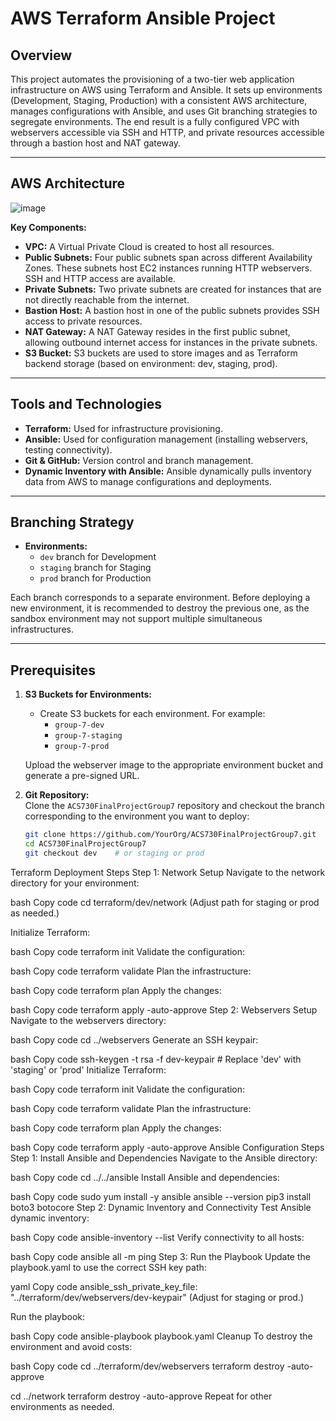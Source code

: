 # AWS Terraform Ansible Project

## Overview

This project automates the provisioning of a two-tier web application infrastructure on AWS using Terraform and Ansible. It sets up environments (Development, Staging, Production) with a consistent AWS architecture, manages configurations with Ansible, and uses Git branching strategies to segregate environments. The end result is a fully configured VPC with webservers accessible via SSH and HTTP, and private resources accessible through a bastion host and NAT gateway.

---

## AWS Architecture
![image](https://github.com/user-attachments/assets/65fc4231-8a87-4fd4-a123-231b5e60a9a6)

**Key Components:**
- **VPC:** A Virtual Private Cloud is created to host all resources.
- **Public Subnets:** Four public subnets span across different Availability Zones. These subnets host EC2 instances running HTTP webservers. SSH and HTTP access are available.
- **Private Subnets:** Two private subnets are created for instances that are not directly reachable from the internet.
- **Bastion Host:** A bastion host in one of the public subnets provides SSH access to private resources.
- **NAT Gateway:** A NAT Gateway resides in the first public subnet, allowing outbound internet access for instances in the private subnets.
- **S3 Bucket:** S3 buckets are used to store images and as Terraform backend storage (based on environment: dev, staging, prod).

---

## Tools and Technologies

- **Terraform:** Used for infrastructure provisioning.
- **Ansible:** Used for configuration management (installing webservers, testing connectivity).
- **Git & GitHub:** Version control and branch management.
- **Dynamic Inventory with Ansible:** Ansible dynamically pulls inventory data from AWS to manage configurations and deployments.

---

## Branching Strategy

- **Environments:** 
  - `dev` branch for Development
  - `staging` branch for Staging
  - `prod` branch for Production

Each branch corresponds to a separate environment. Before deploying a new environment, it is recommended to destroy the previous one, as the sandbox environment may not support multiple simultaneous infrastructures.

---

## Prerequisites


1. **S3 Buckets for Environments:**  
   - Create S3 buckets for each environment. For example:
     - `group-7-dev`
     - `group-7-staging`
     - `group-7-prod`
   
   Upload the webserver image to the appropriate environment bucket and generate a pre-signed URL.

2. **Git Repository:**  
   Clone the `ACS730FinalProjectGroup7` repository and checkout the branch corresponding to the environment you want to deploy:
   ```bash
   git clone https://github.com/YourOrg/ACS730FinalProjectGroup7.git
   cd ACS730FinalProjectGroup7
   git checkout dev    # or staging or prod

Terraform Deployment Steps
Step 1: Network Setup
Navigate to the network directory for your environment:

bash
Copy code
cd terraform/dev/network
(Adjust path for staging or prod as needed.)

Initialize Terraform:

bash
Copy code
terraform init
Validate the configuration:

bash
Copy code
terraform validate
Plan the infrastructure:

bash
Copy code
terraform plan
Apply the changes:

bash
Copy code
terraform apply -auto-approve
Step 2: Webservers Setup
Navigate to the webservers directory:

bash
Copy code
cd ../webservers
Generate an SSH keypair:

bash
Copy code
ssh-keygen -t rsa -f dev-keypair    # Replace 'dev' with 'staging' or 'prod'
Initialize Terraform:

bash
Copy code
terraform init
Validate the configuration:

bash
Copy code
terraform validate
Plan the infrastructure:

bash
Copy code
terraform plan
Apply the changes:

bash
Copy code
terraform apply -auto-approve
Ansible Configuration Steps
Step 1: Install Ansible and Dependencies
Navigate to the Ansible directory:

bash
Copy code
cd ../../ansible
Install Ansible and dependencies:

bash
Copy code
sudo yum install -y ansible
ansible --version
pip3 install boto3 botocore
Step 2: Dynamic Inventory and Connectivity
Test Ansible dynamic inventory:

bash
Copy code
ansible-inventory --list
Verify connectivity to all hosts:

bash
Copy code
ansible all -m ping
Step 3: Run the Playbook
Update the playbook.yaml to use the correct SSH key path:

yaml
Copy code
ansible_ssh_private_key_file: "../terraform/dev/webservers/dev-keypair"
(Adjust for staging or prod.)

Run the playbook:

bash
Copy code
ansible-playbook playbook.yaml
Cleanup
To destroy the environment and avoid costs:

bash
Copy code
cd ../terraform/dev/webservers
terraform destroy -auto-approve

cd ../network
terraform destroy -auto-approve
Repeat for other environments as needed.




